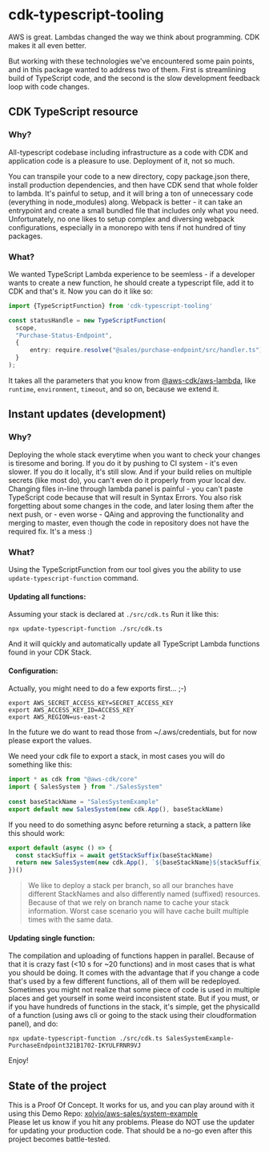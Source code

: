 # cdk-typescript-tooling

AWS is great.
Lambdas changed the way we think about programming. 
CDK makes it all even better.

But working with these technologies we've encountered some pain points, and in this package wanted to address two of them. First is streamlining build of TypeScript code, and the second is the slow development feedback loop with code changes.

## CDK TypeScript resource

### Why?
All-typescript codebase including infrastructure as a code with CDK and application code is a pleasure to use.
Deployment of it, not so much. 

You can transpile your code to a new directory, copy package.json there, install production dependencies, and then have CDK send that whole folder to lambda. It's painful to setup, and it will bring a ton of unnecessary code (everything in node_modules) along. 
Webpack is better - it can take an entrypoint and create a small bundled file that includes only what you need.
Unfortunately, no one likes to setup complex and diversing webpack configurations, especially in a monorepo with tens if not hundred of tiny packages. 

### What?
We wanted TypeScript Lambda experience to be seemless - if a developer wants to create a new function, he should create a typescript file, add it to CDK and that's it. Now you can do it like so:

```typescript
import {TypeScriptFunction} from 'cdk-typescript-tooling'

const statusHandle = new TypeScriptFunction(  
  scope,  
  "Purchase-Status-Endpoint",  
  {  
	  entry: require.resolve("@sales/purchase-endpoint/src/handler.ts"),
  }  
);
```

It takes all the parameters that you know from [@aws-cdk/aws-lambda](https://docs.aws.amazon.com/cdk/api/latest/docs/aws-lambda-readme.html), like `runtime`, `environment`, `timeout`, and so on, because we extend it.



## Instant updates (development)

### Why?
Deploying the whole stack everytime when you want to check your changes is tiresome and boring.
If you do it by pushing to CI system - it's even slower.
If you do it locally, it's still slow. And if your build relies on multiple secrets (like most do), you can't even do it properly from your local dev.
Changing files in-line through lambda panel is painful - you can't paste TypeScript code because that will result in Syntax Errors. You also risk forgetting about some changes in the code, and later losing them after the next push, or - even worse - QAing and approving the functionality and merging to master, even though the code in repository does not have the required fix. It's a mess :) 

### What?
Using the TypeScriptFunction from our tool gives you the ability to use `update-typescript-function` command.

#### Updating all functions:
Assuming your stack is declared at `./src/cdk.ts` Run it like this:
```
npx update-typescript-function ./src/cdk.ts
```

And it will quickly and automatically update all TypeScript Lambda functions found in your CDK Stack.

#### Configuration:
Actually, you might need to do a few exports first... ;-)

```
export AWS_SECRET_ACCESS_KEY=SECRET_ACCESS_KEY
export AWS_ACCESS_KEY_ID=ACCESS_KEY
export AWS_REGION=us-east-2
```

In the future we do want to read those from ~/.aws/credentials, but for now please export the values.

We need your cdk file to export a stack, in most cases you will do something like this:

```typescript
import * as cdk from "@aws-cdk/core"
import { SalesSystem } from "./SalesSystem"
  
const baseStackName = "SalesSystemExample"
export default new SalesSystem(new cdk.App(), baseStackName)
```

If you need to do something async before returning a stack, a pattern like this should work:

```typescript
export default (async () => {  
  const stackSuffix = await getStackSuffix(baseStackName)  
  return new SalesSystem(new cdk.App(), `${baseStackName}${stackSuffix}`)  
})()
```

> We like to deploy a stack per branch, so all our branches have different StackNames and also differently named (suffixed) resources. Because of that we rely on branch name to cache your stack information. Worst case scenario you will have cache built multiple times with the same data. 


####  Updating single function:
The compilation and uploading of functions happen in parallel. Because of that it is crazy fast (<10 s for ~20 functions) and in most cases that is what you should be doing. It comes with the advantage that if you change a code that's used by a few different functions, all of them will be redeployed. Sometimes you might not realize that some piece of code is used in multiple places and get yourself in some weird inconsistent state.
But if you must, or if you have hundreds of functions in the stack, it's simple, get the physicalId of a function (using aws cli or going to the stack using their cloudformation panel), and do:

```
npx update-typescript-function ./src/cdk.ts SalesSystemExample-PurchaseEndpoint321B1702-IKYULFRNR9VJ
```

Enjoy!


## State of the project
This is a Proof Of Concept. It works for us, and you can play around with it using this Demo Repo: [xolvio/aws-sales/system-example](https://github.com/xolvio/aws-sales-system-example/tree/async-invocation)  
Please let us know if you hit any problems.
Please do NOT use the updater for updating your production code. That should be a no-go even after this project becomes battle-tested.
